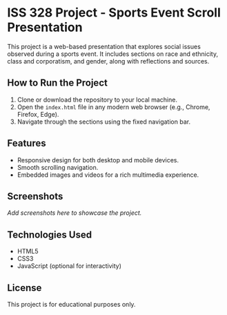 # ISS 328 Project - Sports Event Scroll Presentation

This project is a web-based presentation that explores social issues observed during a sports event. It includes sections on race and ethnicity, class and corporatism, and gender, along with reflections and sources.

## How to Run the Project

1. Clone or download the repository to your local machine.
2. Open the `index.html` file in any modern web browser (e.g., Chrome, Firefox, Edge).
3. Navigate through the sections using the fixed navigation bar.

## Features

- Responsive design for both desktop and mobile devices.
- Smooth scrolling navigation.
- Embedded images and videos for a rich multimedia experience.

## Screenshots

_Add screenshots here to showcase the project._

## Technologies Used

- HTML5
- CSS3
- JavaScript (optional for interactivity)

## License

This project is for educational purposes only.
